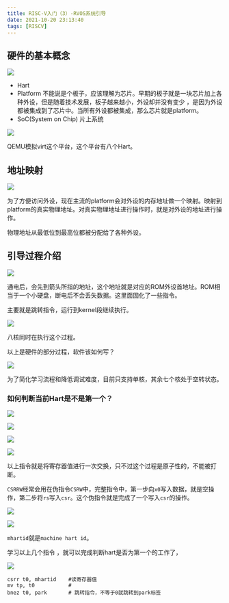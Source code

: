 ```yaml
---
title: RISC-V入门（3）-RVOS系统引导
date: 2021-10-20 23:13:40
tags: [RISCV]
---
```


## 硬件的基本概念

![](https://gitee.com/dominic_z/markdown_picbed/raw/master/img/202110202320868.png)

- Hart
- Platform
不能说是个板子，应该理解为芯片。早期的板子就是一块芯片加上各种外设，但是随着技术发展，板子越来越小，外设却并没有变少 ，是因为外设都被集成到了芯片中。当所有外设都被集成，那么芯片就是platform。
- SoC(System on Chip)
片上系统

![](https://gitee.com/dominic_z/markdown_picbed/raw/master/img/202110202328649.png)

QEMU模拟virt这个平台，这个平台有八个Hart。

## 地址映射

![](https://gitee.com/dominic_z/markdown_picbed/raw/master/img/202110202331403.png)

为了方便访问外设，现在主流的platform会对外设的内存地址做一个映射。映射到platform的真实物理地址。对真实物理地址进行操作时，就是对外设的地址进行操作。

物理地址从最低位到最高位都被分配给了各种外设。

## 引导过程介绍
![](https://gitee.com/dominic_z/markdown_picbed/raw/master/img/202110202342918.png)

通电后，会先到箭头所指的地址，这个地址就是对应的ROM外设首地址。ROM相当于一个小硬盘，断电后不会丢失数据。这里面固化了一些指令。

主要就是跳转指令，运行到kernel段继续执行。

![](https://gitee.com/dominic_z/markdown_picbed/raw/master/img/202110212317389.png)

八核同时在执行这个过程。

以上是硬件的部分过程，软件该如何写？

![](https://gitee.com/dominic_z/markdown_picbed/raw/master/img/202110212320524.png)

为了简化学习流程和降低调试难度，目前只支持单核，其余七个核处于空转状态。

### 如何判断当前Hart是不是第一个？


![](https://gitee.com/dominic_z/markdown_picbed/raw/master/img/202110212323556.png)

![](https://gitee.com/dominic_z/markdown_picbed/raw/master/img/202110212325328.png)

![](https://gitee.com/dominic_z/markdown_picbed/raw/master/img/202110212325081.png)

![](https://gitee.com/dominic_z/markdown_picbed/raw/master/img/202110212327552.png)

以上指令就是将寄存器值进行一次交换，只不过这个过程是原子性的，不能被打断。

`CSRRW`经常会用在伪指令`CSRW`中，完整指令中，第一步向`x0`写入数据，就是空操作，第二步将`rs`写入`csr`。这个伪指令就是完成了一个写入`csr`的操作。

![](https://gitee.com/dominic_z/markdown_picbed/raw/master/img/202110212333753.png)

![](https://gitee.com/dominic_z/markdown_picbed/raw/master/img/202110212335906.png)

`mhartid`就是`machine hart id`。

学习以上几个指令 ，就可以完成判断hart是否为第一个的工作了， 

![](https://gitee.com/dominic_z/markdown_picbed/raw/master/img/202110212337619.png)

```
csrr t0, mhartid    #读寄存器值
mv tp, t0           #
bnez t0, park       # 跳转指令，不等于0就跳转到park标签
```